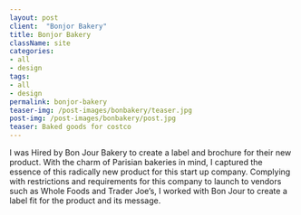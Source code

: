 ```yaml
---
layout: post
client:  "Bonjor Bakery"
title: Bonjor Bakery
className: site
categories: 
- all
- design
tags:
- all
- design
permalink: bonjor-bakery
teaser-img: /post-images/bonbakery/teaser.jpg
post-img: /post-images/bonbakery/post.jpg
teaser: Baked goods for costco
---
```

I was Hired by Bon Jour Bakery to create a label and brochure for their new product. With the charm of Parisian bakeries in mind, I captured the essence of this radically new product for this start up company. Complying with restrictions and requirements for this company to launch to vendors such as Whole Foods and Trader Joe’s, I worked with Bon Jour to create a label fit for the product and its message.